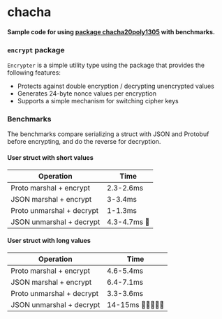 # chacha

#### Sample code for using [package chacha20poly1305](https://godoc.org/golang.org/x/crypto/chacha20poly1305) with benchmarks.

### `encrypt` package

`Encrypter` is a simple utility type using the package that provides the following features:

- Protects against double encryption / decrypting unencrypted values
- Generates 24-byte nonce values per encryption
- Supports a simple mechanism for switching cipher keys

### Benchmarks

The benchmarks compare serializing a struct with JSON and Protobuf before encrypting, and do the reverse for decryption. 

#### User struct with short values

Operation | Time
---|---
Proto marshal + encrypt | 2.3-2.6ms
JSON marshal + encrypt | 3-3.4ms
Proto unmarshal + decrypt | 1-1.3ms
JSON unmarshal + decrypt | 4.3-4.7ms 💩

#### User struct with long values

Operation | Time
---|---
Proto marshal + encrypt | 4.6-5.4ms
JSON marshal + encrypt | 6.4-7.1ms
Proto unmarshal + decrypt | 3.3-3.6ms
JSON unmarshal + decrypt | 14-15ms 💩💩💩💩💩

